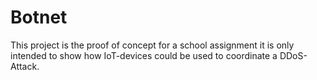 # Botnet
This project is the proof of concept for a school assignment it is only intended to show how IoT-devices could be used to coordinate a DDoS-Attack.